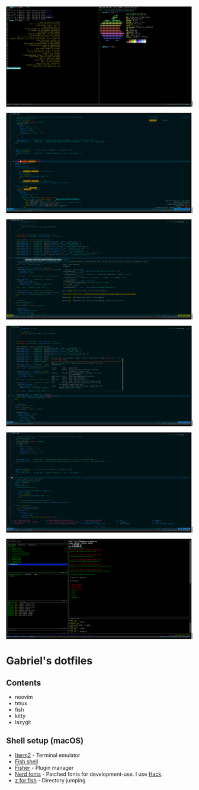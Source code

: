 ![Neofetch](images/neofetch.png)

![Neovim](images/neovim.png)

![Neovim-cmp](images/neovim-cmp.png)

![Neovim-lsp-shift-k](images/neovim-lsp-shift-k.png)

![Neovim-which-key](images/neovim-which-key.png)

![Lazygit](images/lazygit.png)

# Gabriel's dotfiles

## Contents

- neovim
- tmux
- fish
- kitty
- lazygit

## Shell setup (macOS)

- [Iterm2](https://iterm2.com/) - Terminal emulator
- [Fish shell](https://fishshell.com/)
- [Fisher](https://github.com/jorgebucaran/fisher) - Plugin manager
- [Nerd fonts](https://github.com/ryanoasis/nerd-fonts) - Patched fonts for development-use. I use [Hack](https://github.com/ryanoasis/nerd-fonts/tree/master/patched-fonts/Hack).
- [z for fish](https://github.com/jethrokuan/z) - Directory jumping
